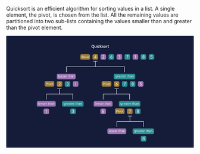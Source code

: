 Quicksort is an efficient algorithm for sorting values in a list. A single element, the pivot, is chosen from the list.
All the remaining values are partitioned into two sub-lists containing the values smaller than and greater than the pivot element.


<p align="center">
  <img src="quicksort.png" width="750" title="Quick Sort">
  
</p>

